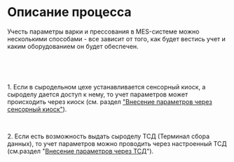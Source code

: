 # Описание процесса

Учесть параметры варки и прессования в MES-системе можно несколькими
способами - все зависит от того, как будет вестись учет и каким
оборудованием он будет обеспечен.

 

 

​1. Если в сыродельном цехе устанавливается сенсорный киоск, а сыроделу
дается доступ к нему, то учет параметров может происходить через киоск
(см. раздел ["Внесение параметров через сенсорный киоск"](MakingParametresSensorKiosk/MakingParametresSensorKiosk.md)).

 

​2. Если есть возможность выдать сыроделу ТСД (Терминал сбора данных),
то учет параметров можно проводить через настроенный ТСД (см.раздел
"[Внесение параметров через ТСД](MakingParametresTSD/MakingParametresTSD.md)").
